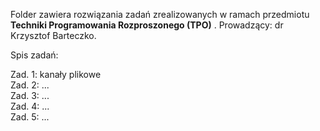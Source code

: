 Folder zawiera rozwiązania zadań zrealizowanych w ramach przedmiotu **Techniki Programowania Rozproszonego (TPO)** . Prowadzący: dr Krzysztof Barteczko.


Spis zadań:

Zad. 1: kanały plikowe <br />
Zad. 2: ... <br />
Zad. 3: ... <br />
Zad. 4: ... <br />
Zad. 5: ...